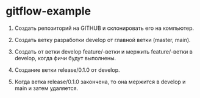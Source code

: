 # gitflow-example

1. Создать репозиторий на GITHUB и склонировать его на компьютер.

2. Создать ветку разработки develop от главной ветки (master, main).

3. Создать от ветки develop feature/-ветки и мержить feature/-ветки в develop, когда фичи будут выполнены.

4. Создание ветки release/0.1.0 от develop.

5. Когда ветка release/0.1.0 закончена, то она мержится в develop и main и затем удаляется.

